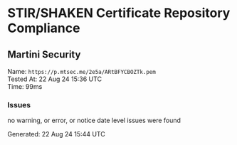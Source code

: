 # STIR/SHAKEN Certificate Repository Compliance

## Martini Security

Name: `https://p.mtsec.me/2e5a/ARtBFYCBOZTk.pem`\
Tested At: 22 Aug 24 15:36 UTC\
Time: 99ms

### Issues

no warning, or error, or notice date level issues were found

Generated: 22 Aug 24 15:44 UTC